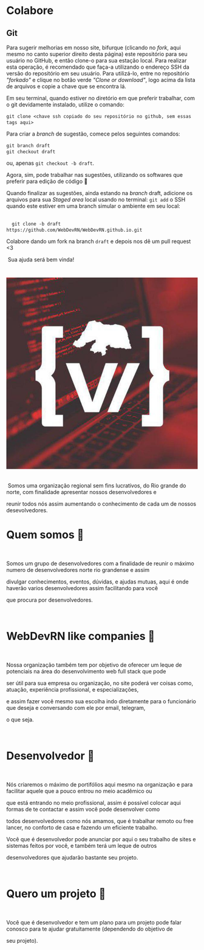 # Colabore
## Git
 Para sugerir melhorias em nosso site, bifurque (clicando no _fork_, aqui mesmo no canto superior direito desta página) este repositório para seu usuário no GitHub, e então clone-o para sua estação local. Para realizar esta operação, é recomendado que faça-a utilizando o endereço SSH da versão do repositório em seu usuário. Para utilizá-lo, entre no repositório _"forkado"_ e clique no botão verde _"Clone or download"_, logo acima da lista de arquivos e copie a chave que se encontra lá.

 Em seu terminal, quando estiver no diretório em que preferir trabalhar, com o git devidamente instalado, utilize o comando:
 ```
 git clone <chave ssh copiado do seu repositório no github, sem essas tags aqui>
 ```
Para criar a _branch_ de sugestão, comece pelos seguintes comandos:
  ```
 git branch draft
 git checkout draft
 ```
 ou, apenas `git checkout -b draft`.

 Agora, sim, pode trabalhar nas sugestões, utilizando os softwares que preferir para edição de código :yellow_heart:

 Quando finalizar as sugestões, ainda estando na _branch_ draft, adicione os arquivos para sua _Staged area_ local usando no terminal: `git add`
   o SSH quando este estiver em
  uma branch simular o ambiente em seu local:

```git

  git clone -b draft https://github.com/WebDevRN/WebDevRN.github.io.git

```

Colabore dando um fork na branch `draft` e depois nos dê um pull request <3

​
Sua ajuda será bem vinda!
​
​
<h1 align="center">

  <a href="https://WebDevRN.github.io/"><img src="https://raw.githubusercontent.com/WebDevRN/WebDevRN.github.io/master/assets/logo.jpeg" alt="WebTorrent" width="600"></a>
​

</h1>

​
Somos uma organização regional sem fins lucrativos, do Rio grande do norte, com finalidade apresentar nossos desenvolvedores e

reunir todos nós assim aumentando o conhecimento de cada um de nossos desevolvedores.
​

# Quem somos :beer:

​

Somos um grupo de desenvolvedores com a finalidade de reunir o máximo numero de desenvolvedores norte rio grandense e assim

divulgar conhecimentos, eventos, dúvidas, e ajudas mutuas, aqui é onde haverão varios desenvolvedores assim facilitando para você

que procura por desenvolvedores.

​

# WebDevRN like companies :blue_heart:

​

Nossa organização também tem por objetivo de oferecer um leque de potenciais na área do desenvolvimento web full stack que pode

ser útil para sua empresa ou organização, no site poderá ver coisas como, atuação, experiência profissional, e especializações,

e assim fazer você mesmo sua escolha indo diretamente para o funcionário que deseja e conversando com ele por email, telegram,

o que seja.

​

# Desenvolvedor :metal:

​

Nós criaremos o máximo de portifólios aqui mesmo na organização e para facilitar aquele que a pouco entrou no meio acadêmico ou

que está entrando no meio profissional, assim é possível colocar aqui formas de te contactar e assim você pode desenvolver como

todos desenvolvedores como nós amamos, que é trabalhar remoto ou free lancer, no conforto de casa e fazendo um eficiente trabalho.


Você que é desenvolvedor pode anunciar por aqui o seu trabalho de sites e sistemas feitos por você, e também terá um leque de outros

desenvolvedores que ajudarão bastante seu projeto.

​

# Quero um projeto :tophat:

​

Você que é desenvolvedor e tem um plano para um projeto pode falar conosco para te ajudar gratuitamente (dependendo do objetivo de

seu projeto).

​
